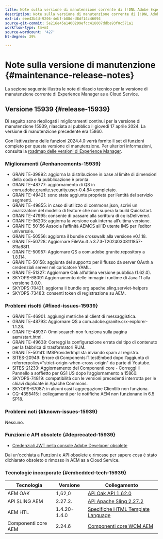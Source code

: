 ```yaml
---
title: Note sulla versione di manutenzione corrente di [!DNL Adobe Experience Manager]  as a Cloud Service.
description: Note sulla versione di manutenzione corrente di [!DNL Adobe Experience Manager]  as a Cloud Service.
exl-id: eee42b4d-9206-4ebf-b88d-d8df14c46094
source-git-commit: 5e216e45a1400299efcc418007ddbe93f0c571a1
workflow-type: tm+mt
source-wordcount: '427'
ht-degree: 39%

---
```


# Note sulla versione di manutenzione {#maintenance-release-notes}

La sezione seguente illustra le note di rilascio tecnico per la versione di manutenzione corrente di Experience Manager as a Cloud Service.

## Versione 15939 {#release-15939}

Di seguito sono riepilogati i miglioramenti continui per la versione di manutenzione 15939, rilasciata al pubblico il giovedì 17 aprile 2024. La versione di manutenzione precedente era 15860.

Con l’attivazione delle funzioni 2024.4.0 verrà fornito il set di funzioni completo per questa versione di manutenzione. Per ulteriori informazioni, consulta la [roadmap delle versioni di Experience Manager](https://experienceleague.adobe.com/docs/experience-manager-release-information/aem-release-updates/update-releases-roadmap.html?lang=it).

### Miglioramenti {#enhancements-15939}

* GRANITE-39892: aggiorna la distribuzione in base al limite di dimensioni della coda e la pubblicazione è pronta.
* GRANITE-48777: aggiornamento di QS in com.adobe.granite.security.user-0.4.84 completato.
* GRANITE-49421: sono state aggiunte proprietà per l’entità del servizio segmenti.
* GRANITE-49855: in caso di utilizzo di commons.json, scrivi un analizzatore del modello di feature che non supera la build Quickstart.
* GRANITE-47995: consente di passare alla scrittura di cq:isDelivered.
* GRANITE-36205: aggiorna la versione oak interna all’ultima versione.
* GRANITE-50156 Associa l’affinità AEMCS all’ID utente IMS per l’editor universale.
* GRANITE-50556: aggiorna il bundle crosswalk alla versione v0.1.18.
* GRANITE-50728: Aggiornare FileVault a 3.7.3-T20240308111857-81fa88f1.
* GRANITE-50957: Aggiornare QS a com.adobe.granite.repository a 1.8.114.
* GRANITE-50158: aggiunta del supporto per il flusso da server OAuth a credenziali server nel caricatore YAML.
* GRANITE-51327: Aggiornare Oak all’ultima versione pubblica (1.62.0).
* SKYOPS-68091 Aggiornamento delle immagini runtime di Java 11 alla versione 3.0.0.
* SKYOPS-70421: aggiorna il bundle org.apache.sling.servlet-helpers
* SKYOPS-73483: consenti token di registrazione su AEM.

### Problemi risolti {#fixed-issues-15939}

* GRANITE-46901: aggiungi metriche al client di messaggistica.
* GRANITE-48793: Aggiornare QS a com.adobe.granite.crx-explorer-1.1.28.
* GRANITE-48937: Omniseaarch non funziona sulla pagina aem/start.html.
* GRANITE-49638: Correggi la configurazione errata del tipo di contenuto per la fabbrica di trasformatori RUM.
* GRANITE-50141: IMSProviderImpl sta inviando spam al registro.
* SITES-20949: Errore di ComponentsIT.testEmbed dopo l’aggiunta di referrerpolicy=&quot;strict-origin-when-cross-origin&quot; da parte di Youtube.
* SITES-21233: Aggiornamento dei Componenti core - Correggi il Pannello a soffietto per GS1 US dopo l’aggiornamento a 15860.
* SKYOPS-74819: compatibilità con le versioni precedenti interrotta per le chiavi duplicate in Apache Commons.
* SKYOPS-67087: in alcuni casi l’aggregazione Clientlib non funziona.
* CQ-4355415: i collegamenti per le notifiche AEM non funzionano in 6.5 SP18.

### Problemi noti {#known-issues-15939}

Nessuno.

### Funzioni e API obsolete {#deprecated-15939}

* [Credenziali JWT nella console Adobe Developer obsolete](/help/security/jwt-credentials-deprecation-in-adobe-developer-console.md)

Dai un&#39;occhiata a [Funzioni e API obsolete e rimosse](/help/release-notes/deprecated-removed-features.md) per sapere cosa è stato dichiarato obsoleto o rimosso in AEM as a Cloud Service.

### Tecnologie incorporate {#embedded-tech-15939}

| Tecnologia | Versione | Collegamento |
|---|---|---|
| AEM OAK | 1,62,0 | [API Oak API 1.62.0](https://www.javadoc.io/doc/org.apache.jackrabbit/oak-api/1.62.0/index.html) |
| API SLING AEM | 2.27.2. | [API Apache Sling 2.27.2](https://www.javadoc.io/doc/org.apache.sling/org.apache.sling.api/latest/index.html) |
| AEM HTL | 1.4.20-1.4.0 | [Specifiche HTML Template Language](https://github.com/adobe/htl-spec) |
| Componenti core AEM | 2.24.6 | [Componenti core WCM AEM](https://github.com/adobe/aem-core-wcm-components) |
